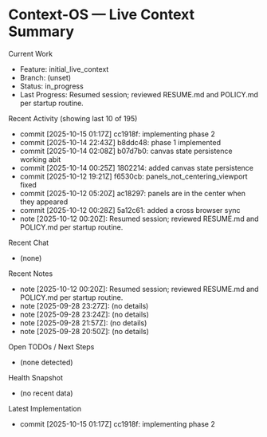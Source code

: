 # Context-OS — Live Context Summary

Current Work
- Feature: initial_live_context
- Branch: (unset)
- Status: in_progress
- Last Progress: Resumed session; reviewed RESUME.md and POLICY.md per startup routine.

Recent Activity (showing last 10 of 195)
- commit [2025-10-15 01:17Z] cc1918f: implementing phase 2
- commit [2025-10-14 22:43Z] b8ddc48: phase 1 implemented
- commit [2025-10-14 02:08Z] b07d7b0: canvas state persistence working abit
- commit [2025-10-14 00:25Z] 1802214: added canvas state persistence
- commit [2025-10-12 19:21Z] f6530cb: panels_not_centering_viewport fixed
- commit [2025-10-12 05:20Z] ac18297: panels are in the center when they appeared
- commit [2025-10-12 00:28Z] 5a12c61: added a cross browser sync
- note [2025-10-12 00:20Z]: Resumed session; reviewed RESUME.md and POLICY.md per startup routine.

Recent Chat
- (none)

Recent Notes
- note [2025-10-12 00:20Z]: Resumed session; reviewed RESUME.md and POLICY.md per startup routine.
- note [2025-09-28 23:27Z]: (no details)
- note [2025-09-28 23:24Z]: (no details)
- note [2025-09-28 21:57Z]: (no details)
- note [2025-09-28 20:50Z]: (no details)

Open TODOs / Next Steps
- (none detected)

Health Snapshot
- (no recent data)

Latest Implementation
- commit [2025-10-15 01:17Z] cc1918f: implementing phase 2
